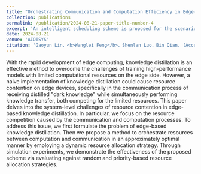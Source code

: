 ```yaml
---
title: "Orchestrating Communication and Computation Efficiency in Edge-Based Knowledge Distillation"
collection: publications
permalink: /publication/2024-08-21-paper-title-number-4
excerpt: 'An intelligent scheduling scheme is proposed for the scenario of cloud-side collaborative distillation.'
date: 2024-08-21
venue: 'AIOTSYS'
citation: 'Gaoyun Lin，<b>Wanglei Feng</b>，Shenlan Luo，Bin Qian. (Accept). &quot;Orchestrating Communication and Computation Efficiency in Edge-Based Knowledge Distillation.&quot; <i>AIOTSYS</i>.（EI检索）'
---
```


With the rapid development of edge computing, knowledge distillation is an effective method to overcome the challenges of training high-performance models with limited computational resources on the edge side. However, a naive implementation of knowledge distillation could cause resource contention on edge devices, specifically in the communication process of receiving distilled "dark knowledge" while simultaneously performing knowledge transfer, both competing for the limited resources. This paper delves into the system-level challenges of resource contention in edge-based knowledge distillation. In particular, we focus on the resource competition caused by the communication and computation processes. To address this issue, we first formulate the problem of edge-based knowledge distillation. Then we propose a method to orchestrate resources between computation and communication in an approximately optimal manner by employing a dynamic resource allocation strategy. Through simulation experiments, we demonstrate the effectiveness of the proposed scheme via evaluating against random and priority-based resource allocation strategies.
